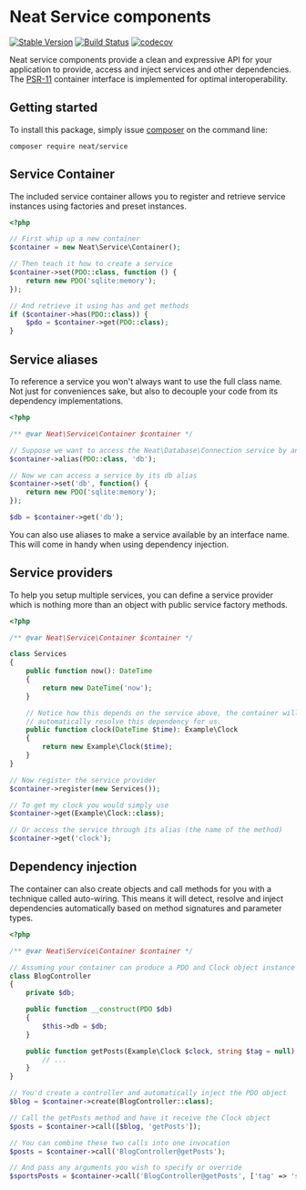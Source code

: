 Neat Service components
=======================
[![Stable Version](https://poser.pugx.org/neat/service/version)](https://packagist.org/packages/neat/service)
[![Build Status](https://travis-ci.org/neat-php/service.svg?branch=master)](https://travis-ci.org/neat-php/service)
[![codecov](https://codecov.io/gh/neat-php/service/branch/master/graph/badge.svg)](https://codecov.io/gh/neat-php/service)

Neat service components provide a clean and expressive API for your application
to provide, access and inject services and other dependencies. The [PSR-11](https://www.php-fig.org/psr/psr-11/)
container interface is implemented for optimal interoperability.

Getting started
---------------
To install this package, simply issue [composer](https://getcomposer.org) on the
command line:
```
composer require neat/service
```

Service Container
-----------------
The included service container allows you to register and retrieve service
instances using factories and preset instances.
```php
<?php

// First whip up a new container
$container = new Neat\Service\Container();

// Then teach it how to create a service
$container->set(PDO::class, function () {
    return new PDO('sqlite:memory');
});

// And retrieve it using has and get methods
if ($container->has(PDO::class)) {
    $pdo = $container->get(PDO::class);
}
```

Service aliases
---------------
To reference a service you won't always want to use the full class name. Not
just for conveniences sake, but also to decouple your code from its dependency
implementations.
```php
<?php

/** @var Neat\Service\Container $container */

// Suppose we want to access the Neat\Database\Connection service by an alias
$container->alias(PDO::class, 'db');

// Now we can access a service by its db alias
$container->set('db', function() {
    return new PDO('sqlite:memory');
});

$db = $container->get('db');
```
You can also use aliases to make a service available by an interface name. This
will come in handy when using dependency injection.

Service providers
-----------------
To help you setup multiple services, you can define a service provider which is
nothing more than an object with public service factory methods.

```php
<?php

/** @var Neat\Service\Container $container */

class Services
{
    public function now(): DateTime
    {
        return new DateTime('now');
    }

    // Notice how this depends on the service above, the container will
    // automatically resolve this dependency for us.
    public function clock(DateTime $time): Example\Clock
    {
        return new Example\Clock($time);
    }
}

// Now register the service provider
$container->register(new Services());

// To get my clock you would simply use
$container->get(Example\Clock::class);

// Or access the service through its alias (the name of the method)
$container->get('clock');
```

Dependency injection
--------------------
The container can also create objects and call methods for you with a
technique called auto-wiring. This means it will detect, resolve and inject
dependencies automatically based on method signatures and parameter types.
```php
<?php

/** @var Neat\Service\Container $container */

// Assuming your container can produce a PDO and Clock object instance
class BlogController
{
    private $db;

    public function __construct(PDO $db)
    {
        $this->db = $db;
    }

    public function getPosts(Example\Clock $clock, string $tag = null) {
        // ...
    }
}

// You'd create a controller and automatically inject the PDO object
$blog = $container->create(BlogController::class);

// Call the getPosts method and have it receive the Clock object
$posts = $container->call([$blog, 'getPosts']);

// You can combine these two calls into one invocation
$posts = $container->call('BlogController@getPosts');

// And pass any arguments you wish to specify or override
$sportsPosts = $container->call('BlogController@getPosts', ['tag' => 'sports']);
```
